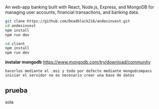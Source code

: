 An web-app banking built with React, Node.js, Express, and MongoDB for managing user accounts, financial transactions, and banking data.

```sh
git clone https://github.com/Deadblack216/andesinvest.git
cd andesinvest
npm install
npm run dev
```

```sh
cd client
npm install
npm run dev
```

**instalar mongodb**
https://www.mongodb.com/try/download/community
    
    hacerlos mediante el .msi y todo por defecto mediante mongodcompass iniciar el servidor no es necesario crear una base de datos


## prueba

sola
 